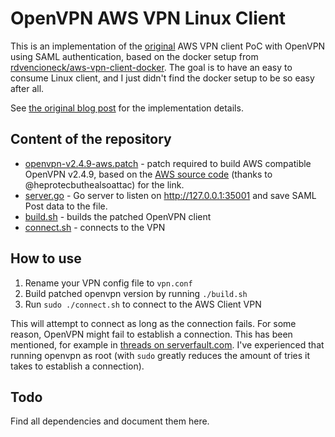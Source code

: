 # OpenVPN AWS VPN Linux Client

This is an implementation of the [original](https://github.com/samm-git/aws-vpn-client) AWS VPN client PoC with OpenVPN using SAML authentication, based on the docker setup from [rdvencioneck/aws-vpn-client-docker](https://github.com/rdvencioneck/aws-vpn-client-docker). The goal is to have an easy to consume Linux client, and I just didn't find the docker setup to be so easy after all.

See [the original blog post](https://smallhacks.wordpress.com/2020/07/08/aws-client-vpn-internals/) for the implementation details.

## Content of the repository

- [openvpn-v2.4.9-aws.patch](openvpn-v2.4.9-aws.patch) - patch required to build
  AWS compatible OpenVPN v2.4.9, based on the
  [AWS source code](https://amazon-source-code-downloads.s3.amazonaws.com/aws/clientvpn/wpf-v1.2.0/openvpn-2.4.5-aws-1.tar.gz) (thanks to @heprotecbuthealsoattac) for the link.
- [server.go](server.go) - Go server to listen on http://127.0.0.1:35001 and save
  SAML Post data to the file.
- [build.sh](build.sh) - builds the patched OpenVPN client
- [connect.sh](connect.sh) - connects to the VPN

## How to use

1. Rename your VPN config file to `vpn.conf`
2. Build patched openvpn version by running `./build.sh`
3. Run `sudo ./connect.sh` to connect to the AWS Client VPN

This will attempt to connect as long as the connection fails. For some reason, OpenVPN might fail to establish a connection. This has been mentioned, for example in [threads on serverfault.com](https://serverfault.com/questions/1024546/aws-client-vpn-sso-saml-linux-client). I've experienced that running openvpn as root (with `sudo` greatly reduces the amount of tries it takes to establish a connection).

## Todo

Find all dependencies and document them here.
